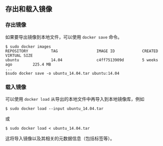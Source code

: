 ## 存出和载入镜像

### 存出镜像
如果要导出镜像到本地文件，可以使用 `docker save` 命令。
```
$ sudo docker images
REPOSITORY          TAG                 IMAGE ID            CREATED             VIRTUAL SIZE
ubuntu              14.04               c4ff7513909d        5 weeks ago         225.4 MB
...
$sudo docker save -o ubuntu_14.04.tar ubuntu:14.04
```

### 载入镜像
可以使用 `docker load` 从导出的本地文件中再导入到本地镜像库，例如
```
$ sudo docker load --input ubuntu_14.04.tar
```
或
```
$ sudo docker load < ubuntu_14.04.tar
```
这将导入镜像以及其相关的元数据信息（包括标签等）。
